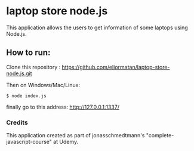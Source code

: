 # laptop store node.js

This application allows the users to get information of some laptops using Node.js.

## How to run:

Clone this repository : https://github.com/eliormatan/laptop-store-node.js.git

Then on Windows/Mac/Linux:

```
$ node index.js 
```


finally go to this address: 
http://127.0.0.1:1337/
	

### Credits
This application created as part of jonasschmedtmann's "complete-javascript-course" at Udemy.
